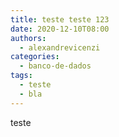 ```yaml
---
title: teste teste 123
date: 2020-12-10T08:00
authors:
  - alexandrevicenzi
categories:
  - banco-de-dados
tags:
  - teste
  - bla
---
```

teste